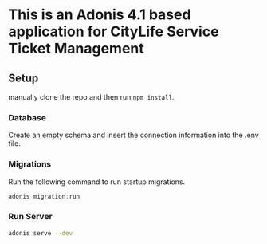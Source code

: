 # This is an Adonis 4.1 based application for CityLife Service Ticket Management

## Setup

manually clone the repo and then run `npm install`.


### Database

Create an empty schema and insert the connection information into the .env file.


### Migrations

Run the following command to run startup migrations.

```js
adonis migration:run
```

### Run Server
```bash
adonis serve --dev
```